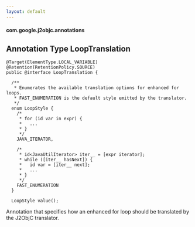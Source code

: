 ```yaml
---
layout: default
---
```


#### com.google.j2objc.annotations

## Annotation Type LoopTranslation

````
@Target(ElementType.LOCAL_VARIABLE)
@Retention(RetentionPolicy.SOURCE)
public @interface LoopTranslation {

  /**
   * Enumerates the available translation options for enhanced for loops.
   * FAST_ENUMERATION is the default style emitted by the translator.
   */
  enum LoopStyle {
    /*
     * for (id var in expr) {
     *   ...
     * }
     */
    JAVA_ITERATOR,

    /*
     * id<JavaUtilIterator> iter__ = [expr iterator];
     * while ([iter__ hasNext]) {
     *   id var = [iter__ next];
     *   ...
     * }
     */
    FAST_ENUMERATION
  }

  LoopStyle value();
````

Annotation that specifies how an enhanced for loop should be translated by the J2ObjC translator.